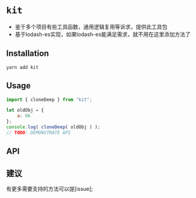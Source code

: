 # `kit`

- 鉴于多个项目有些工具函数，通用逻辑复用等诉求，提供此工具包
- 基于lodash-es实现，如果lodash-es能满足需求，就不用在这里添加方法了

## Installation

```shell
yarn add kit 
```

## Usage

```javascript
import { cloneDeep } from "kit";

let oldObj = {
    a: 66
};
console.log( cloneDeep( oldObj ) );
// TODO: DEMONSTRATE API
```

## API


## 建议

有更多需要支持的方法可以提[issue];

